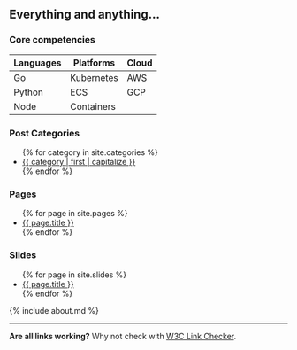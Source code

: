 ## Everything and anything...

### Core competencies

| Languages | Platforms | Cloud |
| --- | --- | --- |
| Go | Kubernetes | AWS |
| Python | ECS  | GCP |
| Node | Containers | |

### Post Categories
<ul>
  {% for category in site.categories %}
  <li><a href="{{ site.url }}/category/{{ category | first | url_encode }}/index.html">{{ category | first | capitalize }}</a></li>
  {% endfor %}
</ul>

### Pages
<ul>
  {% for page in site.pages %}
  <li><a href="{{ page.url }}">{{ page.title }}</a></li>
  {% endfor %}
</ul>

### Slides
<ul>
  {% for page in site.slides %}
  <li><a href="{{ page.url }}">{{ page.title }}</a></li>
  {% endfor %}
</ul>

{% include about.md %}

---

**Are all links working?** Why not check with [W3C Link Checker](https://validator.w3.org/checklink?uri=marjamis.github.io&hide_type=all&depth=&check=Check).
